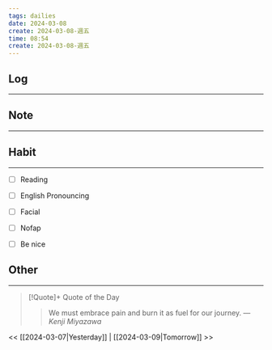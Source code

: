 ```yaml
---
tags: dailies  
date: 2024-03-08
create: 2024-03-08-週五
time: 08:54
create: 2024-03-08-週五
---
```


## Log
---


## Note
---


## Habit
---
- [ ] Reading
- [ ] English Pronouncing
- [ ] Facial
- [ ] Nofap
- [ ] Be nice


## Other
---

> [!Quote]+ Quote of the Day
> > We must embrace pain and burn it as fuel for our journey.
> — <cite>Kenji Miyazawa</cite>

<< [[2024-03-07|Yesterday]] | [[2024-03-09|Tomorrow]] >>